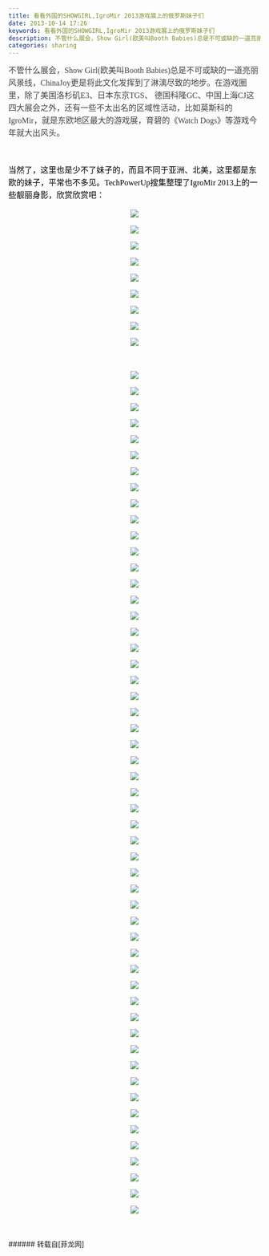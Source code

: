 ```yaml
---
title: 看看外国的SHOWGIRL,IgroMir 2013游戏展上的俄罗斯妹子们
date: 2013-10-14 17:26
keywords: 看看外国的SHOWGIRL,IgroMir 2013游戏展上的俄罗斯妹子们
description: 不管什么展会，Show Girl(欧美叫Booth Babies)总是不可或缺的一道亮丽风景线，ChinaJoy更是将此文化发挥到了淋漓尽致的地步。在游戏圈里，除了美国洛杉矶E3、日本东京TGS、 德国科隆GC、中国上海CJ这四大展会之外，还有一些不太出名的区域性活动，比如莫斯科的IgroMir，就是东欧地区最大的游戏展，育碧的《Watch Dogs》等游戏今年就大出风头。当然了，这里也是少不了妹子的，而且不同于亚洲、北美，这里都是东欧的妹子，平常也不多见。TechPowerUp搜集整理了IgroMir 2013上的一些靓丽身影，欣赏欣赏吧：
categories: sharing
---
```

<td class="t_f" id="postmessage_63821">

<font style="color:rgb(67, 67, 67)"><font style="background-color:rgb(251, 251, 251)"><font face="微软雅黑, Tahoma, Verdana, 宋体"><font style="font-size:16px"><p style="line-height:25px;text-indent:nullem;text-align:left">不管什么展会，Show Girl(欧美叫Booth Babies)总是不可或缺的一道亮丽风景线，ChinaJoy更是将此文化发挥到了淋漓尽致的地步。在游戏圈里，除了美国洛杉矶E3、日本东京TGS、 德国科隆GC、中国上海CJ这四大展会之外，还有一些不太出名的区域性活动，比如莫斯科的IgroMir，就是东欧地区最大的游戏展，育碧的《Watch Dogs》等游戏今年就大出风头。<br/>
</p></font></font></font></font><br/>
<font style="color:rgb(0, 0, 0)"><font face="微软雅黑, Tahoma, Verdana, 宋体"><font style="font-size:16px"><p style="line-height:25px;text-indent:nullem;text-align:left">当然了，这里也是少不了妹子的，而且不同于亚洲、北美，这里都是东欧的妹子，平常也不多见。TechPowerUp搜集整理了IgroMir 2013上的一些靓丽身影，欣赏欣赏吧：</p><p style="line-height:25px;text-indent:nullem;text-align:center">

<img aid="25872" data-cf-modified-ff9c7d89cd2ce54895817f95-="" file="data/attachment/forum/201310/14/172449l72e7wb5bmttt1y5.jpg.thumb.jpg" id="aimg_25872" inpost="1" onclick="" onmouseover="" src="http://www.flw.ph/data/attachment/forum/201310/14/172449l72e7wb5bmttt1y5.jpg" style="cursor:pointer" zoomfile="data/attachment/forum/201310/14/172449l72e7wb5bmttt1y5.jpg"/>


</p><p style="line-height:25px;text-indent:nullem;text-align:center">

<img aid="25873" data-cf-modified-ff9c7d89cd2ce54895817f95-="" file="data/attachment/forum/201310/14/172450ui6kwkd63sdisowr.jpg.thumb.jpg" id="aimg_25873" inpost="1" onclick="" onmouseover="" src="http://www.flw.ph/data/attachment/forum/201310/14/172450ui6kwkd63sdisowr.jpg" style="cursor:pointer" zoomfile="data/attachment/forum/201310/14/172450ui6kwkd63sdisowr.jpg"/>


</p><p style="line-height:25px;text-indent:nullem;text-align:center">

<img aid="25874" data-cf-modified-ff9c7d89cd2ce54895817f95-="" file="data/attachment/forum/201310/14/172450pi33idii5s988jf6.jpg.thumb.jpg" id="aimg_25874" inpost="1" onclick="" onmouseover="" src="http://www.flw.ph/data/attachment/forum/201310/14/172450pi33idii5s988jf6.jpg" style="cursor:pointer" zoomfile="data/attachment/forum/201310/14/172450pi33idii5s988jf6.jpg"/>


</p><p style="line-height:25px;text-indent:nullem;text-align:center">

<img aid="25875" data-cf-modified-ff9c7d89cd2ce54895817f95-="" file="data/attachment/forum/201310/14/172451m464k4d737qk44d4.jpg.thumb.jpg" id="aimg_25875" inpost="1" onclick="" onmouseover="" src="http://www.flw.ph/data/attachment/forum/201310/14/172451m464k4d737qk44d4.jpg" style="cursor:pointer" zoomfile="data/attachment/forum/201310/14/172451m464k4d737qk44d4.jpg"/>


</p><p style="line-height:25px;text-indent:nullem;text-align:center">

<img aid="25876" data-cf-modified-ff9c7d89cd2ce54895817f95-="" file="data/attachment/forum/201310/14/172452ex096qrvoevunvvn.jpg.thumb.jpg" id="aimg_25876" inpost="1" onclick="" onmouseover="" src="http://www.flw.ph/data/attachment/forum/201310/14/172452ex096qrvoevunvvn.jpg" style="cursor:pointer" zoomfile="data/attachment/forum/201310/14/172452ex096qrvoevunvvn.jpg"/>


</p><p style="line-height:25px;text-indent:nullem;text-align:center">

<img aid="25877" data-cf-modified-ff9c7d89cd2ce54895817f95-="" file="data/attachment/forum/201310/14/172453p8jo8mk7ggthj488.jpg.thumb.jpg" id="aimg_25877" inpost="1" onclick="" onmouseover="" src="http://www.flw.ph/data/attachment/forum/201310/14/172453p8jo8mk7ggthj488.jpg" style="cursor:pointer" zoomfile="data/attachment/forum/201310/14/172453p8jo8mk7ggthj488.jpg"/>


</p><p style="line-height:25px;text-indent:nullem;text-align:center">

<img aid="25878" data-cf-modified-ff9c7d89cd2ce54895817f95-="" file="data/attachment/forum/201310/14/172453vf8p7zb9nf8bz79r.jpg.thumb.jpg" id="aimg_25878" inpost="1" onclick="" onmouseover="" src="http://www.flw.ph/data/attachment/forum/201310/14/172453vf8p7zb9nf8bz79r.jpg" style="cursor:pointer" zoomfile="data/attachment/forum/201310/14/172453vf8p7zb9nf8bz79r.jpg"/>


</p><p style="line-height:25px;text-indent:nullem;text-align:center">

<img aid="25879" data-cf-modified-ff9c7d89cd2ce54895817f95-="" file="data/attachment/forum/201310/14/172454si02mh2axi3ixtx3.jpg.thumb.jpg" id="aimg_25879" inpost="1" onclick="" onmouseover="" src="http://www.flw.ph/data/attachment/forum/201310/14/172454si02mh2axi3ixtx3.jpg" style="cursor:pointer" zoomfile="data/attachment/forum/201310/14/172454si02mh2axi3ixtx3.jpg"/>


</p><p style="line-height:25px;text-indent:nullem;text-align:center">

<img aid="25880" data-cf-modified-ff9c7d89cd2ce54895817f95-="" file="data/attachment/forum/201310/14/172454qnv13e5ut56e65mn.jpg.thumb.jpg" id="aimg_25880" inpost="1" onclick="" onmouseover="" src="http://www.flw.ph/data/attachment/forum/201310/14/172454qnv13e5ut56e65mn.jpg" style="cursor:pointer" zoomfile="data/attachment/forum/201310/14/172454qnv13e5ut56e65mn.jpg"/>


</p><br/>
<p style="line-height:25px;text-indent:nullem;text-align:center">

<img aid="25881" data-cf-modified-ff9c7d89cd2ce54895817f95-="" file="data/attachment/forum/201310/14/172455g8wwhbhbdiismh8s.jpg.thumb.jpg" id="aimg_25881" inpost="1" onclick="" onmouseover="" src="http://www.flw.ph/data/attachment/forum/201310/14/172455g8wwhbhbdiismh8s.jpg" style="cursor:pointer" zoomfile="data/attachment/forum/201310/14/172455g8wwhbhbdiismh8s.jpg"/>


</p><p style="line-height:25px;text-indent:nullem;text-align:center">

<img aid="25882" data-cf-modified-ff9c7d89cd2ce54895817f95-="" file="data/attachment/forum/201310/14/172456eiwlz7edbude6d3b.jpg.thumb.jpg" id="aimg_25882" inpost="1" onclick="" onmouseover="" src="http://www.flw.ph/data/attachment/forum/201310/14/172456eiwlz7edbude6d3b.jpg" style="cursor:pointer" zoomfile="data/attachment/forum/201310/14/172456eiwlz7edbude6d3b.jpg"/>


</p><p style="line-height:25px;text-indent:nullem;text-align:center">

<img aid="25883" data-cf-modified-ff9c7d89cd2ce54895817f95-="" file="data/attachment/forum/201310/14/172457fz8rtqeexq91agt5.jpg.thumb.jpg" id="aimg_25883" inpost="1" onclick="" onmouseover="" src="http://www.flw.ph/data/attachment/forum/201310/14/172457fz8rtqeexq91agt5.jpg" style="cursor:pointer" zoomfile="data/attachment/forum/201310/14/172457fz8rtqeexq91agt5.jpg"/>


</p><p style="line-height:25px;text-indent:nullem;text-align:center">

<img aid="25884" data-cf-modified-ff9c7d89cd2ce54895817f95-="" file="data/attachment/forum/201310/14/172457gcf4ggx3g9h45gdf.jpg.thumb.jpg" id="aimg_25884" inpost="1" onclick="" onmouseover="" src="http://www.flw.ph/data/attachment/forum/201310/14/172457gcf4ggx3g9h45gdf.jpg" style="cursor:pointer" zoomfile="data/attachment/forum/201310/14/172457gcf4ggx3g9h45gdf.jpg"/>


</p><p style="line-height:25px;text-indent:nullem;text-align:center">

<img aid="25885" data-cf-modified-ff9c7d89cd2ce54895817f95-="" file="data/attachment/forum/201310/14/172459fennml32nnhlb1bz.jpg.thumb.jpg" id="aimg_25885" inpost="1" onclick="" onmouseover="" src="http://www.flw.ph/data/attachment/forum/201310/14/172459fennml32nnhlb1bz.jpg" style="cursor:pointer" zoomfile="data/attachment/forum/201310/14/172459fennml32nnhlb1bz.jpg"/>


</p><p style="line-height:25px;text-indent:nullem;text-align:center">

<img aid="25886" data-cf-modified-ff9c7d89cd2ce54895817f95-="" file="data/attachment/forum/201310/14/172459xpipv4n7pfjpmpxc.jpg.thumb.jpg" id="aimg_25886" inpost="1" onclick="" onmouseover="" src="http://www.flw.ph/data/attachment/forum/201310/14/172459xpipv4n7pfjpmpxc.jpg" style="cursor:pointer" zoomfile="data/attachment/forum/201310/14/172459xpipv4n7pfjpmpxc.jpg"/>


</p><p style="line-height:25px;text-indent:nullem;text-align:center">

<img aid="25887" data-cf-modified-ff9c7d89cd2ce54895817f95-="" file="data/attachment/forum/201310/14/172500k3y1y6in73enemj9.jpg.thumb.jpg" id="aimg_25887" inpost="1" onclick="" onmouseover="" src="http://www.flw.ph/data/attachment/forum/201310/14/172500k3y1y6in73enemj9.jpg" style="cursor:pointer" zoomfile="data/attachment/forum/201310/14/172500k3y1y6in73enemj9.jpg"/>


</p><p style="line-height:25px;text-indent:nullem;text-align:center">

<img aid="25888" data-cf-modified-ff9c7d89cd2ce54895817f95-="" file="data/attachment/forum/201310/14/172501ximiyvlkeyvbim9m.jpg.thumb.jpg" id="aimg_25888" inpost="1" onclick="" onmouseover="" src="http://www.flw.ph/data/attachment/forum/201310/14/172501ximiyvlkeyvbim9m.jpg" style="cursor:pointer" zoomfile="data/attachment/forum/201310/14/172501ximiyvlkeyvbim9m.jpg"/>


</p><p style="line-height:25px;text-indent:nullem;text-align:center">

<img aid="25889" data-cf-modified-ff9c7d89cd2ce54895817f95-="" file="data/attachment/forum/201310/14/172502tk6suk06u9efz00u.jpg.thumb.jpg" id="aimg_25889" inpost="1" onclick="" onmouseover="" src="http://www.flw.ph/data/attachment/forum/201310/14/172502tk6suk06u9efz00u.jpg" style="cursor:pointer" zoomfile="data/attachment/forum/201310/14/172502tk6suk06u9efz00u.jpg"/>


</p><p style="line-height:25px;text-indent:nullem;text-align:center">

<img aid="25890" data-cf-modified-ff9c7d89cd2ce54895817f95-="" file="data/attachment/forum/201310/14/172503kgoq1g9zzozt82o6.jpg.thumb.jpg" id="aimg_25890" inpost="1" onclick="" onmouseover="" src="http://www.flw.ph/data/attachment/forum/201310/14/172503kgoq1g9zzozt82o6.jpg" style="cursor:pointer" zoomfile="data/attachment/forum/201310/14/172503kgoq1g9zzozt82o6.jpg"/>


</p><p style="line-height:25px;text-indent:nullem;text-align:center">

<img aid="25891" data-cf-modified-ff9c7d89cd2ce54895817f95-="" file="data/attachment/forum/201310/14/172504f473k47w4llyyv44.jpg.thumb.jpg" id="aimg_25891" inpost="1" onclick="" onmouseover="" src="http://www.flw.ph/data/attachment/forum/201310/14/172504f473k47w4llyyv44.jpg" style="cursor:pointer" zoomfile="data/attachment/forum/201310/14/172504f473k47w4llyyv44.jpg"/>


</p><p style="line-height:25px;text-indent:nullem;text-align:center">

<img aid="25892" data-cf-modified-ff9c7d89cd2ce54895817f95-="" file="data/attachment/forum/201310/14/172505zevhcpk0nhvcev9c.jpg.thumb.jpg" id="aimg_25892" inpost="1" onclick="" onmouseover="" src="http://www.flw.ph/data/attachment/forum/201310/14/172505zevhcpk0nhvcev9c.jpg" style="cursor:pointer" zoomfile="data/attachment/forum/201310/14/172505zevhcpk0nhvcev9c.jpg"/>


</p><p style="line-height:25px;text-indent:nullem;text-align:center">

<img aid="25893" data-cf-modified-ff9c7d89cd2ce54895817f95-="" file="data/attachment/forum/201310/14/172506ufnh7yf1v7n7sv8s.jpg.thumb.jpg" id="aimg_25893" inpost="1" onclick="" onmouseover="" src="http://www.flw.ph/data/attachment/forum/201310/14/172506ufnh7yf1v7n7sv8s.jpg" style="cursor:pointer" zoomfile="data/attachment/forum/201310/14/172506ufnh7yf1v7n7sv8s.jpg"/>


</p><p style="line-height:25px;text-indent:nullem;text-align:center">

<img aid="25894" data-cf-modified-ff9c7d89cd2ce54895817f95-="" file="data/attachment/forum/201310/14/172507a4qzchdzqqqlf89f.jpg.thumb.jpg" id="aimg_25894" inpost="1" onclick="" onmouseover="" src="http://www.flw.ph/data/attachment/forum/201310/14/172507a4qzchdzqqqlf89f.jpg" style="cursor:pointer" zoomfile="data/attachment/forum/201310/14/172507a4qzchdzqqqlf89f.jpg"/>


</p><p style="line-height:25px;text-indent:nullem;text-align:center">

<img aid="25895" data-cf-modified-ff9c7d89cd2ce54895817f95-="" file="data/attachment/forum/201310/14/172508p030cskc2sn5ts0w.jpg.thumb.jpg" id="aimg_25895" inpost="1" onclick="" onmouseover="" src="http://www.flw.ph/data/attachment/forum/201310/14/172508p030cskc2sn5ts0w.jpg" style="cursor:pointer" zoomfile="data/attachment/forum/201310/14/172508p030cskc2sn5ts0w.jpg"/>


</p><p style="line-height:25px;text-indent:nullem;text-align:center">

<img aid="25896" data-cf-modified-ff9c7d89cd2ce54895817f95-="" file="data/attachment/forum/201310/14/172509qmqtmgt3mmmt1c1t.jpg.thumb.jpg" id="aimg_25896" inpost="1" onclick="" onmouseover="" src="http://www.flw.ph/data/attachment/forum/201310/14/172509qmqtmgt3mmmt1c1t.jpg" style="cursor:pointer" zoomfile="data/attachment/forum/201310/14/172509qmqtmgt3mmmt1c1t.jpg"/>


</p><p style="line-height:25px;text-indent:nullem;text-align:center">

<img aid="25897" data-cf-modified-ff9c7d89cd2ce54895817f95-="" file="data/attachment/forum/201310/14/172510bi9hqzn9xfftt0tt.jpg.thumb.jpg" id="aimg_25897" inpost="1" onclick="" onmouseover="" src="http://www.flw.ph/data/attachment/forum/201310/14/172510bi9hqzn9xfftt0tt.jpg" style="cursor:pointer" zoomfile="data/attachment/forum/201310/14/172510bi9hqzn9xfftt0tt.jpg"/>


</p><p style="line-height:25px;text-indent:nullem;text-align:center">

<img aid="25898" data-cf-modified-ff9c7d89cd2ce54895817f95-="" file="data/attachment/forum/201310/14/172510fsse3ddshih66677.jpg.thumb.jpg" id="aimg_25898" inpost="1" onclick="" onmouseover="" src="http://www.flw.ph/data/attachment/forum/201310/14/172510fsse3ddshih66677.jpg" style="cursor:pointer" zoomfile="data/attachment/forum/201310/14/172510fsse3ddshih66677.jpg"/>


</p><p style="line-height:25px;text-indent:nullem;text-align:center">

<img aid="25899" data-cf-modified-ff9c7d89cd2ce54895817f95-="" file="data/attachment/forum/201310/14/172511q6ijlbt1ozjk2pb3.jpg.thumb.jpg" id="aimg_25899" inpost="1" onclick="" onmouseover="" src="http://www.flw.ph/data/attachment/forum/201310/14/172511q6ijlbt1ozjk2pb3.jpg" style="cursor:pointer" zoomfile="data/attachment/forum/201310/14/172511q6ijlbt1ozjk2pb3.jpg"/>


</p><p style="line-height:25px;text-indent:nullem;text-align:center">

<img aid="25900" data-cf-modified-ff9c7d89cd2ce54895817f95-="" file="data/attachment/forum/201310/14/172512ojkrb0wyqssr1iwp.jpg.thumb.jpg" id="aimg_25900" inpost="1" onclick="" onmouseover="" src="http://www.flw.ph/data/attachment/forum/201310/14/172512ojkrb0wyqssr1iwp.jpg" style="cursor:pointer" zoomfile="data/attachment/forum/201310/14/172512ojkrb0wyqssr1iwp.jpg"/>


</p><p style="line-height:25px;text-indent:nullem;text-align:center">

<img aid="25901" data-cf-modified-ff9c7d89cd2ce54895817f95-="" file="data/attachment/forum/201310/14/172513m8kaplabw5jmqzpq.jpg.thumb.jpg" id="aimg_25901" inpost="1" onclick="" onmouseover="" src="http://www.flw.ph/data/attachment/forum/201310/14/172513m8kaplabw5jmqzpq.jpg" style="cursor:pointer" zoomfile="data/attachment/forum/201310/14/172513m8kaplabw5jmqzpq.jpg"/>


</p><p style="line-height:25px;text-indent:nullem;text-align:center">

<img aid="25902" data-cf-modified-ff9c7d89cd2ce54895817f95-="" file="data/attachment/forum/201310/14/172514jl3drhsh3vgwlnr3.jpg.thumb.jpg" id="aimg_25902" inpost="1" onclick="" onmouseover="" src="http://www.flw.ph/data/attachment/forum/201310/14/172514jl3drhsh3vgwlnr3.jpg" style="cursor:pointer" zoomfile="data/attachment/forum/201310/14/172514jl3drhsh3vgwlnr3.jpg"/>


</p><p style="line-height:25px;text-indent:nullem;text-align:center">

<img aid="25903" data-cf-modified-ff9c7d89cd2ce54895817f95-="" file="data/attachment/forum/201310/14/172515vg7vgw0087jkgcs8.jpg.thumb.jpg" id="aimg_25903" inpost="1" onclick="" onmouseover="" src="http://www.flw.ph/data/attachment/forum/201310/14/172515vg7vgw0087jkgcs8.jpg" style="cursor:pointer" zoomfile="data/attachment/forum/201310/14/172515vg7vgw0087jkgcs8.jpg"/>


</p><p style="line-height:25px;text-indent:nullem;text-align:center">

<img aid="25904" data-cf-modified-ff9c7d89cd2ce54895817f95-="" file="data/attachment/forum/201310/14/172516cwwyyy9zkwta1yy4.jpg.thumb.jpg" id="aimg_25904" inpost="1" onclick="" onmouseover="" src="http://www.flw.ph/data/attachment/forum/201310/14/172516cwwyyy9zkwta1yy4.jpg" style="cursor:pointer" zoomfile="data/attachment/forum/201310/14/172516cwwyyy9zkwta1yy4.jpg"/>


</p><p style="line-height:25px;text-indent:nullem;text-align:center">

<img aid="25905" data-cf-modified-ff9c7d89cd2ce54895817f95-="" file="data/attachment/forum/201310/14/172516u7i5iin2ifg7a7ry.jpg.thumb.jpg" id="aimg_25905" inpost="1" onclick="" onmouseover="" src="http://www.flw.ph/data/attachment/forum/201310/14/172516u7i5iin2ifg7a7ry.jpg" style="cursor:pointer" zoomfile="data/attachment/forum/201310/14/172516u7i5iin2ifg7a7ry.jpg"/>


</p><p style="line-height:25px;text-indent:nullem;text-align:center">

<img aid="25906" data-cf-modified-ff9c7d89cd2ce54895817f95-="" file="data/attachment/forum/201310/14/172517ve53yhxrzn8zpryl.jpg.thumb.jpg" id="aimg_25906" inpost="1" onclick="" onmouseover="" src="http://www.flw.ph/data/attachment/forum/201310/14/172517ve53yhxrzn8zpryl.jpg" style="cursor:pointer" zoomfile="data/attachment/forum/201310/14/172517ve53yhxrzn8zpryl.jpg"/>


</p><p style="line-height:25px;text-indent:nullem;text-align:center">

<img aid="25907" data-cf-modified-ff9c7d89cd2ce54895817f95-="" file="data/attachment/forum/201310/14/172518c3q0uq8xrq8ta3ud.jpg.thumb.jpg" id="aimg_25907" inpost="1" onclick="" onmouseover="" src="http://www.flw.ph/data/attachment/forum/201310/14/172518c3q0uq8xrq8ta3ud.jpg" style="cursor:pointer" zoomfile="data/attachment/forum/201310/14/172518c3q0uq8xrq8ta3ud.jpg"/>


</p><p style="line-height:25px;text-indent:nullem;text-align:center">

<img aid="25908" data-cf-modified-ff9c7d89cd2ce54895817f95-="" file="data/attachment/forum/201310/14/172519unn4yfmgbppyl8wz.jpg.thumb.jpg" id="aimg_25908" inpost="1" onclick="" onmouseover="" src="http://www.flw.ph/data/attachment/forum/201310/14/172519unn4yfmgbppyl8wz.jpg" style="cursor:pointer" zoomfile="data/attachment/forum/201310/14/172519unn4yfmgbppyl8wz.jpg"/>


</p><p style="line-height:25px;text-indent:nullem;text-align:center">

<img aid="25909" data-cf-modified-ff9c7d89cd2ce54895817f95-="" file="data/attachment/forum/201310/14/172520qybclzkryflrbckf.jpg.thumb.jpg" id="aimg_25909" inpost="1" onclick="" onmouseover="" src="http://www.flw.ph/data/attachment/forum/201310/14/172520qybclzkryflrbckf.jpg" style="cursor:pointer" zoomfile="data/attachment/forum/201310/14/172520qybclzkryflrbckf.jpg"/>


</p><p style="line-height:25px;text-indent:nullem;text-align:center">

<img aid="25910" data-cf-modified-ff9c7d89cd2ce54895817f95-="" file="data/attachment/forum/201310/14/172521jyglumcyz7uadums.jpg.thumb.jpg" id="aimg_25910" inpost="1" onclick="" onmouseover="" src="http://www.flw.ph/data/attachment/forum/201310/14/172521jyglumcyz7uadums.jpg" style="cursor:pointer" zoomfile="data/attachment/forum/201310/14/172521jyglumcyz7uadums.jpg"/>


</p><p style="line-height:25px;text-indent:nullem;text-align:center">

<img aid="25911" data-cf-modified-ff9c7d89cd2ce54895817f95-="" file="data/attachment/forum/201310/14/172522mxqd3hqfxhzgtqmh.jpg.thumb.jpg" id="aimg_25911" inpost="1" onclick="" onmouseover="" src="http://www.flw.ph/data/attachment/forum/201310/14/172522mxqd3hqfxhzgtqmh.jpg" style="cursor:pointer" zoomfile="data/attachment/forum/201310/14/172522mxqd3hqfxhzgtqmh.jpg"/>


</p><p style="line-height:25px;text-indent:nullem;text-align:center">

<img aid="25912" data-cf-modified-ff9c7d89cd2ce54895817f95-="" file="data/attachment/forum/201310/14/172523bzpx33lp3kxw0p30.jpg.thumb.jpg" id="aimg_25912" inpost="1" onclick="" onmouseover="" src="http://www.flw.ph/data/attachment/forum/201310/14/172523bzpx33lp3kxw0p30.jpg" style="cursor:pointer" zoomfile="data/attachment/forum/201310/14/172523bzpx33lp3kxw0p30.jpg"/>


</p><p style="line-height:25px;text-indent:nullem;text-align:center">

<img aid="25913" data-cf-modified-ff9c7d89cd2ce54895817f95-="" file="data/attachment/forum/201310/14/172524vj6mvhrkimvirujr.jpg.thumb.jpg" id="aimg_25913" inpost="1" onclick="" onmouseover="" src="http://www.flw.ph/data/attachment/forum/201310/14/172524vj6mvhrkimvirujr.jpg" style="cursor:pointer" zoomfile="data/attachment/forum/201310/14/172524vj6mvhrkimvirujr.jpg"/>


</p><p style="line-height:25px;text-indent:nullem;text-align:center">

<img aid="25914" data-cf-modified-ff9c7d89cd2ce54895817f95-="" file="data/attachment/forum/201310/14/172525uvb6bktsqqbb1yqs.jpg.thumb.jpg" id="aimg_25914" inpost="1" onclick="" onmouseover="" src="http://www.flw.ph/data/attachment/forum/201310/14/172525uvb6bktsqqbb1yqs.jpg" style="cursor:pointer" zoomfile="data/attachment/forum/201310/14/172525uvb6bktsqqbb1yqs.jpg"/>


</p><p style="line-height:25px;text-indent:nullem;text-align:center">

<img aid="25915" data-cf-modified-ff9c7d89cd2ce54895817f95-="" file="data/attachment/forum/201310/14/172526t7p6wlxyoja5jxf5.jpg.thumb.jpg" id="aimg_25915" inpost="1" onclick="" onmouseover="" src="http://www.flw.ph/data/attachment/forum/201310/14/172526t7p6wlxyoja5jxf5.jpg" style="cursor:pointer" zoomfile="data/attachment/forum/201310/14/172526t7p6wlxyoja5jxf5.jpg"/>


</p><p style="line-height:25px;text-indent:nullem;text-align:center">

<img aid="25916" data-cf-modified-ff9c7d89cd2ce54895817f95-="" file="data/attachment/forum/201310/14/172527ia1naxqtm33m9819.jpg.thumb.jpg" id="aimg_25916" inpost="1" onclick="" onmouseover="" src="http://www.flw.ph/data/attachment/forum/201310/14/172527ia1naxqtm33m9819.jpg" style="cursor:pointer" zoomfile="data/attachment/forum/201310/14/172527ia1naxqtm33m9819.jpg"/>


</p><p style="line-height:25px;text-indent:nullem;text-align:center">

<img aid="25917" data-cf-modified-ff9c7d89cd2ce54895817f95-="" file="data/attachment/forum/201310/14/172529vm2nzjjexae45444.jpg.thumb.jpg" id="aimg_25917" inpost="1" onclick="" onmouseover="" src="http://www.flw.ph/data/attachment/forum/201310/14/172529vm2nzjjexae45444.jpg" style="cursor:pointer" zoomfile="data/attachment/forum/201310/14/172529vm2nzjjexae45444.jpg"/>


</p><p style="line-height:25px;text-indent:nullem;text-align:center">

<img aid="25918" data-cf-modified-ff9c7d89cd2ce54895817f95-="" file="data/attachment/forum/201310/14/172530dcacmlcck222anac.jpg.thumb.jpg" id="aimg_25918" inpost="1" onclick="" onmouseover="" src="http://www.flw.ph/data/attachment/forum/201310/14/172530dcacmlcck222anac.jpg" style="cursor:pointer" zoomfile="data/attachment/forum/201310/14/172530dcacmlcck222anac.jpg"/>


</p><p style="line-height:25px;text-indent:nullem;text-align:center">

<img aid="25919" data-cf-modified-ff9c7d89cd2ce54895817f95-="" file="data/attachment/forum/201310/14/172531y6ssw70d1g6pvpil.jpg.thumb.jpg" id="aimg_25919" inpost="1" onclick="" onmouseover="" src="http://www.flw.ph/data/attachment/forum/201310/14/172531y6ssw70d1g6pvpil.jpg" style="cursor:pointer" zoomfile="data/attachment/forum/201310/14/172531y6ssw70d1g6pvpil.jpg"/>


</p><p style="line-height:25px;text-indent:nullem;text-align:center">

<img aid="25920" data-cf-modified-ff9c7d89cd2ce54895817f95-="" file="data/attachment/forum/201310/14/172532f17n019q7n838ns8.jpg.thumb.jpg" id="aimg_25920" inpost="1" onclick="" onmouseover="" src="http://www.flw.ph/data/attachment/forum/201310/14/172532f17n019q7n838ns8.jpg" style="cursor:pointer" zoomfile="data/attachment/forum/201310/14/172532f17n019q7n838ns8.jpg"/>


</p><p style="line-height:25px;text-indent:nullem;text-align:center">

<img aid="25921" data-cf-modified-ff9c7d89cd2ce54895817f95-="" file="data/attachment/forum/201310/14/172533tggjkgto2tcxzzpj.jpg.thumb.jpg" id="aimg_25921" inpost="1" onclick="" onmouseover="" src="http://www.flw.ph/data/attachment/forum/201310/14/172533tggjkgto2tcxzzpj.jpg" style="cursor:pointer" zoomfile="data/attachment/forum/201310/14/172533tggjkgto2tcxzzpj.jpg"/>


</p><p style="line-height:25px;text-indent:nullem;text-align:center">

<img aid="25922" data-cf-modified-ff9c7d89cd2ce54895817f95-="" file="data/attachment/forum/201310/14/172534tl7llrt8i54rrdry.jpg.thumb.jpg" id="aimg_25922" inpost="1" onclick="" onmouseover="" src="http://www.flw.ph/data/attachment/forum/201310/14/172534tl7llrt8i54rrdry.jpg" style="cursor:pointer" zoomfile="data/attachment/forum/201310/14/172534tl7llrt8i54rrdry.jpg"/>


</p><p style="line-height:25px;text-indent:nullem;text-align:center">

<img aid="25923" data-cf-modified-ff9c7d89cd2ce54895817f95-="" file="data/attachment/forum/201310/14/172535uvqnhvz0nvv0zb9f.jpg.thumb.jpg" id="aimg_25923" inpost="1" onclick="" onmouseover="" src="http://www.flw.ph/data/attachment/forum/201310/14/172535uvqnhvz0nvv0zb9f.jpg" style="cursor:pointer" zoomfile="data/attachment/forum/201310/14/172535uvqnhvz0nvv0zb9f.jpg"/>


</p><p style="line-height:25px;text-indent:nullem;text-align:center">

<img aid="25924" data-cf-modified-ff9c7d89cd2ce54895817f95-="" file="data/attachment/forum/201310/14/172536sv6xny6oxnsysfn1.jpg.thumb.jpg" id="aimg_25924" inpost="1" onclick="" onmouseover="" src="http://www.flw.ph/data/attachment/forum/201310/14/172536sv6xny6oxnsysfn1.jpg" style="cursor:pointer" zoomfile="data/attachment/forum/201310/14/172536sv6xny6oxnsysfn1.jpg"/>


</p><p style="line-height:25px;text-indent:nullem;text-align:center">

<img aid="25925" data-cf-modified-ff9c7d89cd2ce54895817f95-="" file="data/attachment/forum/201310/14/172538je4psg2zzcg7ikv5.jpg.thumb.jpg" id="aimg_25925" inpost="1" onclick="" onmouseover="" src="http://www.flw.ph/data/attachment/forum/201310/14/172538je4psg2zzcg7ikv5.jpg" style="cursor:pointer" zoomfile="data/attachment/forum/201310/14/172538je4psg2zzcg7ikv5.jpg"/>


</p><p style="line-height:25px;text-indent:nullem;text-align:center">

<img aid="25926" data-cf-modified-ff9c7d89cd2ce54895817f95-="" file="data/attachment/forum/201310/14/172539qw38ln8gu1wcl3u1.jpg.thumb.jpg" id="aimg_25926" inpost="1" onclick="" onmouseover="" src="http://www.flw.ph/data/attachment/forum/201310/14/172539qw38ln8gu1wcl3u1.jpg" style="cursor:pointer" zoomfile="data/attachment/forum/201310/14/172539qw38ln8gu1wcl3u1.jpg"/>


</p><p style="line-height:25px;text-indent:nullem;text-align:center">

<img aid="25927" data-cf-modified-ff9c7d89cd2ce54895817f95-="" file="data/attachment/forum/201310/14/172540c5z9g199nei5nzhe.jpg.thumb.jpg" id="aimg_25927" inpost="1" onclick="" onmouseover="" src="http://www.flw.ph/data/attachment/forum/201310/14/172540c5z9g199nei5nzhe.jpg" style="cursor:pointer" zoomfile="data/attachment/forum/201310/14/172540c5z9g199nei5nzhe.jpg"/>


</p><p style="line-height:25px;text-indent:nullem;text-align:center">

<img aid="25928" data-cf-modified-ff9c7d89cd2ce54895817f95-="" file="data/attachment/forum/201310/14/172541jjkezvaua5kffd0f.jpg.thumb.jpg" id="aimg_25928" inpost="1" onclick="" onmouseover="" src="http://www.flw.ph/data/attachment/forum/201310/14/172541jjkezvaua5kffd0f.jpg" style="cursor:pointer" zoomfile="data/attachment/forum/201310/14/172541jjkezvaua5kffd0f.jpg"/>


</p><p style="line-height:25px;text-indent:nullem;text-align:center">

<img aid="25929" data-cf-modified-ff9c7d89cd2ce54895817f95-="" file="data/attachment/forum/201310/14/172541zo2zuyz94dlol1u1.jpg.thumb.jpg" id="aimg_25929" inpost="1" onclick="" onmouseover="" src="http://www.flw.ph/data/attachment/forum/201310/14/172541zo2zuyz94dlol1u1.jpg" style="cursor:pointer" zoomfile="data/attachment/forum/201310/14/172541zo2zuyz94dlol1u1.jpg"/>


</p><p style="line-height:25px;text-indent:nullem;text-align:center">

<img aid="25930" data-cf-modified-ff9c7d89cd2ce54895817f95-="" file="data/attachment/forum/201310/14/172542kpmz5ptolt5lpo95.jpg.thumb.jpg" id="aimg_25930" inpost="1" onclick="" onmouseover="" src="http://www.flw.ph/data/attachment/forum/201310/14/172542kpmz5ptolt5lpo95.jpg" style="cursor:pointer" zoomfile="data/attachment/forum/201310/14/172542kpmz5ptolt5lpo95.jpg"/>


</p><p style="line-height:25px;text-indent:nullem;text-align:center">

<img aid="25931" data-cf-modified-ff9c7d89cd2ce54895817f95-="" file="data/attachment/forum/201310/14/172543m967s7riwf6fvv16.jpg.thumb.jpg" id="aimg_25931" inpost="1" onclick="" onmouseover="" src="http://www.flw.ph/data/attachment/forum/201310/14/172543m967s7riwf6fvv16.jpg" style="cursor:pointer" zoomfile="data/attachment/forum/201310/14/172543m967s7riwf6fvv16.jpg"/>


</p><p style="line-height:25px;text-indent:nullem;text-align:center">

<img aid="25932" data-cf-modified-ff9c7d89cd2ce54895817f95-="" file="data/attachment/forum/201310/14/172544yyyy3pjlo0j5f38p.jpg.thumb.jpg" id="aimg_25932" inpost="1" onclick="" onmouseover="" src="http://www.flw.ph/data/attachment/forum/201310/14/172544yyyy3pjlo0j5f38p.jpg" style="cursor:pointer" zoomfile="data/attachment/forum/201310/14/172544yyyy3pjlo0j5f38p.jpg"/>


</p><p style="line-height:25px;text-indent:nullem;text-align:center">

<img aid="25933" data-cf-modified-ff9c7d89cd2ce54895817f95-="" file="data/attachment/forum/201310/14/172545kkt02gv22obk1kkk.jpg.thumb.jpg" id="aimg_25933" inpost="1" onclick="" onmouseover="" src="http://www.flw.ph/data/attachment/forum/201310/14/172545kkt02gv22obk1kkk.jpg" style="cursor:pointer" zoomfile="data/attachment/forum/201310/14/172545kkt02gv22obk1kkk.jpg"/>


</p></font></font></font><br/>
<br/>
</td>
###### 转载自[菲龙网]